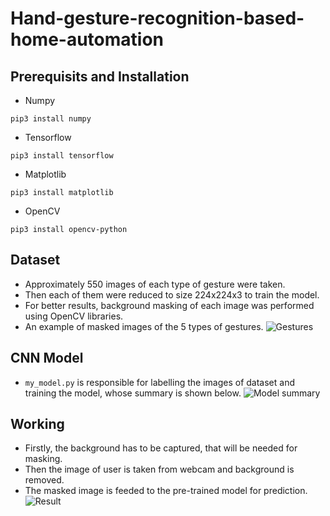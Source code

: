 # Hand-gesture-recognition-based-home-automation

## Prerequisits and Installation
* Numpy 
```
pip3 install numpy
```
* Tensorflow
```
pip3 install tensorflow
```
* Matplotlib
```
pip3 install matplotlib
```
* OpenCV
```
pip3 install opencv-python
```

## Dataset
* Approximately 550 images of each type of gesture were taken.
* Then each of them were reduced to size 224x224x3 to train the model.
* For better results, background masking of each image was performed using OpenCV libraries.
* An example of masked images of the 5 types of gestures.
![Gestures](https://github.com/Danialkafeel/masked_gestures)


## CNN Model
* `my_model.py` is responsible for labelling the images of dataset and training the model, whose summary is shown below.
![Model summary](https://github.com/Danialkafeel/Hand-gesture-recognition-based-home-automation)

## Working
* Firstly, the background has to be captured, that will be needed for masking.
* Then the image of user is taken from webcam and background is removed.
* The masked image is feeded to the pre-trained model for prediction.
![Result](https://github.com/Danialkafeel/Result)